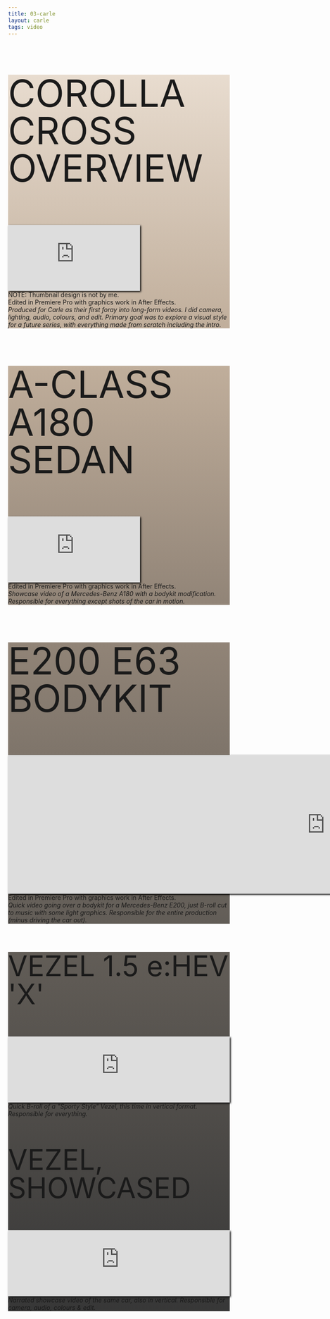```yaml
---
title: 03-carle
layout: carle
tags: video
---
```


<style>
  .section.video {
    scroll-snap-align:end;
    position:relative;
    height:auto;
  }

</style>

<div class="section video" style="background: linear-gradient(180deg, #e8dccf, #c0ae9b)">
  <div class="wide-content">
      <p class="carle title white-text" style="max-width:100%;font-size:64pt;line-height:1;position:relative">COROLLA CROSS OVERVIEW</p>
      <iframe src="https://www.youtube-nocookie.com/embed/BC2ONT9sejY?si=PcadNV0prnzdE-v3" title="YouTube video player" frameborder="0" allow="accelerometer; autoplay; clipboard-write; encrypted-media; gyroscope; picture-in-picture; web-share" referrerpolicy="strict-origin-when-cross-origin" allowfullscreen style="box-shadow:2px 2px 4px black;z-index:2;position:relative"></iframe>
      <div class="blur-box bottom">
          <p class="carle white-text" style="margin:0 auto;max-width:800px">NOTE: Thumbnail design is not by me. <br> Edited in Premiere Pro with graphics work in After Effects. <br> <span style="font-style:italic">Produced for Carle as their first foray into long-form videos. I did camera, lighting, audio, colours, and edit. Primary goal was to explore a visual style for a future series, with everything made from scratch including the intro.</span></p>
      </div>
  </div>
</div>

<div class="snap"></div>

<div class="section video" style="background: linear-gradient(180deg, #c0ae9b, #918477)">
  <div class="wide-content">
      <p class="carle title white-text" style="max-width:100%;font-size:64pt;line-height:1;position:relative">A-CLASS A180 SEDAN</p>
      <iframe src="https://www.youtube-nocookie.com/embed/E4t7fwaa28E?si=lI8hNyGRUGg_P5pP" title="YouTube video player" frameborder="0" allow="accelerometer; autoplay; clipboard-write; encrypted-media; gyroscope; picture-in-picture; web-share" referrerpolicy="strict-origin-when-cross-origin" allowfullscreen style="box-shadow:2px 2px 4px black;z-index:2;position:relative"></iframe>
      <div class="blur-box bottom">
          <p class="carle white-text" style="margin:0 auto;max-width:800px">Edited in Premiere Pro with graphics work in After Effects. <br> <span style="font-style:italic">Showcase video of a Mercedes-Benz A180 with a bodykit modification. Responsible for everything except shots of the car in motion.</span></p>
      </div>
  </div>
</div>

<div class="snap"></div>

<div class="section video" style="background: linear-gradient(180deg, #918477, #625d57)">
  <div class="wide-content">
      <p class="carle title white-text" style="max-width:100%;font-size:64pt;line-height:1;position:relative">E200 E63 BODYKIT</p>
      <iframe width="1440" height="315" src="https://www.youtube-nocookie.com/embed/loGdfte5RVE?si=jCeFl3nveWAaXjNb" title="YouTube video player" frameborder="0" allow="accelerometer; autoplay; clipboard-write; encrypted-media; gyroscope; picture-in-picture; web-share" referrerpolicy="strict-origin-when-cross-origin" allowfullscreen style="box-shadow:2px 2px 4px black;z-index:2;position:relative"></iframe>
      <div class="blur-box bottom">
          <p class="carle white-text" style="margin:0 auto;max-width:800px">Edited in Premiere Pro with graphics work in After Effects. <br> <span style="font-style:italic">Quick video going over a bodykit for a Mercedes-Benz E200, just B-roll cut to music with some light graphics. Responsible for the entire production (minus driving the car out).</span></p>
      </div>
  </div>
</div>

<div class="snap"></div>

<div class="section video" style="position:sticky;top:0;background: linear-gradient(180deg, #625d57, #373737)">
  <div class="container" style="gap:20px">
    <div class="container-item" style="align-items:center">
      <p class="carle title white-text" style="max-width:100%;font-size:48pt;line-height:1;position:relative">VEZEL 1.5 e:HEV 'X'</p>
      <iframe class="vertical" src="https://www.youtube-nocookie.com/embed/ItxVxU_1Lzw?si=NJsvUyapTykr17hJ" title="YouTube video player" frameborder="0" allow="accelerometer; autoplay; clipboard-write; encrypted-media; gyroscope; picture-in-picture; web-share" referrerpolicy="strict-origin-when-cross-origin" allowfullscreen style="width:100%;box-shadow:2px 2px 4px black;z-index:2;position:relative"></iframe>
      <div class="blur-box bottom" style="width:100%">
          <p class="carle white-text" style="margin:0 auto"><span style="font-style:italic">Quick B-roll of a "Sporty Style" Vezel, this time in vertical format. Responsible for everything.</span></p>
      </div>
    </div>
    <div class="container-item" style="align-items:center">
      <p class="carle title white-text" style="max-width:100%;font-size:48pt;line-height:1;position:relative">VEZEL, SHOWCASED</p>
      <iframe class="vertical" src="https://www.youtube-nocookie.com/embed/Y_tjO71J_wA?si=Sgw1mHs_IOqpdN_B" title="YouTube video player" frameborder="0" allow="accelerometer; autoplay; clipboard-write; encrypted-media; gyroscope; picture-in-picture; web-share" referrerpolicy="strict-origin-when-cross-origin" allowfullscreen style="width:100%;box-shadow:2px 2px 4px black;z-index:2;position:relative"></iframe>
      <div class="blur-box bottom" style="width:100%">
          <p class="carle white-text" style="margin:0 auto"><span style="font-style:italic">Narrated showcase video of the same car, also in vertical. Responsible for camera, audio, colours & edit.</span></p>
      </div>
    </div>
  </div>
</div>
